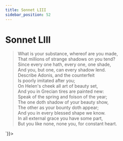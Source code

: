 ```yaml
---
title: Sonnet LIII
sidebar_position: 52
---
```

<div dangerouslySetInnerHTML={{__html: `<div><HTML><HEAD><TITLE>Sonnet LIII</TITLE></HEAD>
<BODY><H1>Sonnet LIII</H1>

<BLOCKQUOTE>What is your substance, whereof are you made,<BR>
That millions of strange shadows on you tend?<BR>
Since every one hath, every one, one shade,<BR>
And you, but one, can every shadow lend.<BR>
Describe Adonis, and the counterfeit<BR>
Is poorly imitated after you;<BR>
On Helen's cheek all art of beauty set,<BR>
And you in Grecian tires are painted new:<BR>
Speak of the spring and foison of the year;<BR>
The one doth shadow of your beauty show,<BR>
The other as your bounty doth appear;<BR>
And you in every blessed shape we know.<BR>
  In all external grace you have some part,<BR>
  But you like none, none you, for constant heart.<BR>
</BLOCKQUOTE>

</BODY></HTML>
</div>`}}></div>